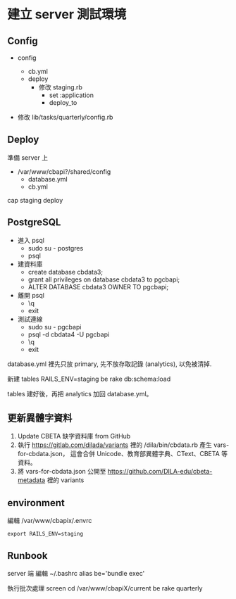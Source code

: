 # 建立 server 測試環境

## Config

* config
  * cb.yml
  * deploy
    * 修改 staging.rb
      * set :application
      * deploy_to

* 修改 lib/tasks/quarterly/config.rb

## Deploy

準備 server 上

* /var/www/cbapi?/shared/config
  * database.yml
  * cb.yml

cap staging deploy

## PostgreSQL

* 進入 psql
  * sudo su - postgres
  * psql
* 建資料庫
  * create database cbdata3;
  * grant all privileges on database cbdata3 to pgcbapi;
  * ALTER DATABASE cbdata3 OWNER TO pgcbapi;
* 離開 psql
  * \q
  * exit
* 測試連線
  * sudo su - pgcbapi
  * psql -d cbdata4 -U pgcbapi
  * \q
  * exit

database.yml 裡先只放 primary, 先不放存取記錄 (analytics), 以免被清掉.

新建 tables
    RAILS_ENV=staging be rake db:schema:load

tables 建好後，再把 analytics 加回 database.yml。

## 更新異體字資料

1. Update CBETA 缺字資料庫 from GitHub
2. 執行 <https://gitlab.com/dilada/variants> 裡的 /dila/bin/cbdata.rb
   產生 vars-for-cbdata.json，
   這會合併 Unicode、教育部異體字典、CText、CBETA 等資料。
3. 將 vars-for-cbdata.json 公開至 <https://github.com/DILA-edu/cbeta-metadata> 裡的 variants

## environment

編輯 /var/www/cbapix/.envrc

    export RAILS_ENV=staging

## Runbook

server 端 編輯 ~/.bashrc
    alias be='bundle exec'

執行批次處理
    screen
    cd /var/www/cbapiX/current
    be rake quarterly
